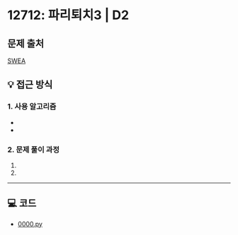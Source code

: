 # 12712: 파리퇴치3 | D2

## 문제 출처
[SWEA](https://swexpertacademy.com/main/talk/solvingClub/problemView.do?solveclubId=AZh9Pr4Kw1nHBINp&contestProbId=AXuARWAqDkQDFARa&probBoxId=AZh9Pr4Kw1rHBINp&type=USER&problemBoxTitle=List&problemBoxCnt=54)

## 💡 접근 방식

### 1. 사용 알고리즘
* 
* 

### 2. 문제 풀이 과정
1.  
2. 

---

## 💻 코드
* [0000.py](0000.py)